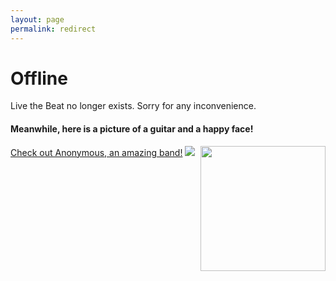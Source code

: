 ```yaml
---
layout: page
permalink: redirect
---
```

<h1>Offline</h1>
<p>Live the Beat no longer exists. Sorry for any inconvenience.</p>
<h4>Meanwhile, here is a picture of a guitar and a happy face!</h4>
<a href="https://anonymousband.github.io/">Check out Anonymous, an amazing band!</a>
<img src="https://d30y9cdsu7xlg0.cloudfront.net/png/1095-200.png">
<img src="https://images.clipartbro.com/20/happy-smiley-face-gif-2-by-terranout-20012.gif" style="height: 200px; width: 200px; float: right;">
